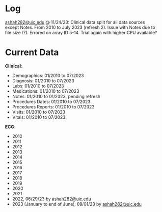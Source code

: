 # Log

ashah282@uic.edu @ 11/24/23: Clinical data split for all data sources except Notes. From 2010 to July 2023 (refresh 2). Issue with Notes due to file size (?). Errored on array ID 5-14. Trial again with higher CPU available?

# Current Data

__Clinical__:

- Demographics: 01/2010 to 07/2023
- Diagnosis: 01/2010 to 07/2023
- Labs: 01/2010 to 07/2023
- Medications: 01/2010 to 07/2023
- Notes: 01/2010 to 01/2023, pending refresh
- Procedures Dates: 01/2010 to 07/2023
- Procedures Reports: 01/2010 to 07/2023
- Visits: 01/2010 to 07/2023
- Vitals: 01/2010 to 07/2023

__ECG__:

- 2010
- 2011
- 2012
- 2013
- 2014
- 2015
- 2016
- 2017
- 2018
- 2019
- 2020
- 2021
- 2022, 06/29/23 by ashah282@uic.edu
- 2023 (January to end of June), 09/01/23 by ashah282@uic.edu
